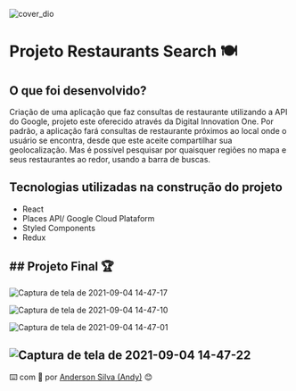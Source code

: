 ![cover_dio](https://user-images.githubusercontent.com/52717632/130488332-fe252ead-e0f3-4ab6-b748-5085a2f36b9a.jpg)
# Projeto Restaurants Search :plate_with_cutlery:

## O que foi desenvolvido?
Criação de uma aplicação que faz consultas de restaurante utilizando a API do Google, projeto este oferecido através da Digital Innovation One. Por padrão, a aplicação fará consultas de restaurante próximos ao local onde o usuário se encontra, desde que este aceite compartilhar sua geolocalização. Mas é possível pesquisar por quaisquer regiões no mapa e seus restaurantes ao redor, usando a barra de buscas.

## Tecnologias utilizadas na construção do projeto
- React
- Places API/ Google Cloud Plataform
- Styled Components
- Redux

## ## Projeto Final :trophy:
![Captura de tela de 2021-09-04 14-47-17](https://user-images.githubusercontent.com/52717632/132105079-9900e280-7b23-4082-8ee5-7966915eacdb.png)
<br>

![Captura de tela de 2021-09-04 14-47-10](https://user-images.githubusercontent.com/52717632/132105117-bc6fda17-0131-46f3-b4e7-fb09d3eac314.png)
<br>

![Captura de tela de 2021-09-04 14-47-01](https://user-images.githubusercontent.com/52717632/132105092-19841b46-c70a-4511-a02d-0bef43ad86c6.png)
<br>

![Captura de tela de 2021-09-04 14-47-22](https://user-images.githubusercontent.com/52717632/132105152-b6c0c088-8082-463d-a373-2b3847fe615f.png)
---
:keyboard: com :purple_heart: por [Anderson Silva (Andy)](https://www.linkedin.com/in/andssilva/) 😊
